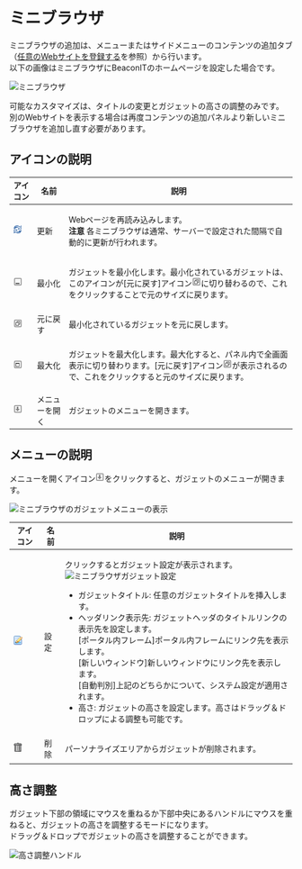 # ミニブラウザ

ミニブラウザの追加は、メニューまたはサイドメニューのコンテンツの追加タブ（[任意のWebサイトを登録する][Register an Optional Web Site]を参照）から行います。  
以下の画像はミニブラウザにBeaconITのホームページを設定した場合です。

![ミニブラウザ][MiniBrowser Gadget]

可能なカスタマイズは、タイトルの変更とガジェットの高さの調整のみです。  
別のWebサイトを表示する場合は再度コンテンツの追加パネルより新しいミニブラウザを追加し直す必要があります。


## アイコンの説明

<table>
    <thead>
        <tr>
            <th>アイコン</th><th>名前</th><th>説明</th>
        </tr>
    </thead>
    <tbody>
        <tr>
            <td><img src="../../images/refresh.gif" alt="更新アイコン"></td>
            <td>更新</td>
            <td>
                <p>
                    Webページを再読み込みします。<br>
                    <b>注意</b> 各ミニブラウザは通常、サーバーで設定された間隔で自動的に更新が行われます。
                </p>
            </td>
        </tr>
        <tr>
            <td><img src="../../images/minimize.gif" alt="最小化アイコン"></td>
            <td>最小化</td>
            <td>
                <p>ガジェットを最小化します。最小化されているガジェットは、このアイコンが[元に戻す]アイコン<img src="../../images/restore.gif" alt="元に戻すアイコン">に切り替わるので、これをクリックすることで元のサイズに戻ります。</p>
            </td>
        </tr>
        <tr>
            <td><img src="../../images/restore.gif" alt="元に戻すアイコン"></td>
            <td>元に戻す</td>
            <td>
                <p>最小化されているガジェットを元に戻します。</p>
            </td>
        </tr>
        <tr>
            <td><img src="../../images/maximize.gif" alt="最大化アイコン"></td>
            <td>最大化</td>
            <td>
                <p>ガジェットを最大化します。最大化すると、パネル内で全画面表示に切り替わります。[元に戻す]アイコン<img src="../../images/restore.gif" alt="元に戻すアイコン">が表示されるので、これをクリックすると元のサイズに戻ります。</p>
            </td>
        </tr>
        <tr>
            <td><img src="../../images/show_hidden_icons.gif" alt="ガジェットメニュー表示アイコン"></td>
            <td>メニューを開く</td>
            <td>
                <p>ガジェットのメニューを開きます。</p>
            </td>
        </tr>
    </tbody>
</table>


## メニューの説明

メニューを開くアイコン![ガジェットメニュー表示アイコン][Gadget Menu icon]をクリックすると、ガジェットのメニューが開きます。

![ミニブラウザのガジェットメニューの表示][Description of the Menu]

<table>
    <thead>
        <tr>
            <th>アイコン</th><th>名前</th><th>説明</th>
        </tr>
    </thead>
    <tbody>
        <tr>
            <td><img src="../../images/edit.gif" alt="設定アイコン"></td>
            <td>設定</td>
            <td>
                <p>
                    クリックするとガジェット設定が表示されます。</br>
                    <img src="images/widget/minibrowser-gadget-3.png" alt="ミニブラウザガジェット設定"><br>
                    <ul>
                        <li>ガジェットタイトル: 任意のガジェットタイトルを挿入します。</li>
                        <li>
                            ヘッダリンク表示先: ガジェットヘッダのタイトルリンクの表示先を設定します。<br>
                            [ポータル内フレーム]ポータル内フレームにリンク先を表示します。<br>
                            [新しいウィンドウ]新しいウィンドウにリンク先を表示します。<br>
                            [自動判別]上記のどちらかについて、システム設定が適用されます。
                        </li>
                        <li>高さ: ガジェットの高さを設定します。高さはドラッグ＆ドロップによる調整も可能です。</li>
                    </ul>
                </p>
            </td>
        </tr>
        <tr>
            <td><img src="../../images/trash.gif" alt="削除アイコン"></td>
            <td>削除</td>
            <td>
                <p>パーソナライズエリアからガジェットが削除されます。</p>
            </td>
        </tr>
    </tbody>
</table>


## 高さ調整

ガジェット下部の領域にマウスを重ねるか下部中央にあるハンドルにマウスを重ねると、ガジェットの高さを調整するモードになります。  
ドラッグ＆ドロップでガジェットの高さを調整することができます。

![高さ調整ハンドル][Adjust the height]


[Register an Optional Web Site]: registering-an-optional-web-site.md "任意のWebサイトを登録する"
[MiniBrowser Gadget]: images/widget/minibrowser-gadget-1.png "ミニブラウザ"
[Gadget Menu icon]: ../../images/show_hidden_icons.gif "ガジェットメニューアイコン"
[Description of the Menu]: images/widget/minibrowser-gadget-2.png "ミニブラウザのガジェットメニューの表示"
[Adjust the height]: images/widget/minibrowser-gadget-4.png "高さ調整ハンドル"
